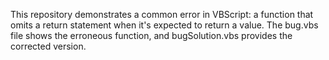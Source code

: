 This repository demonstrates a common error in VBScript: a function that omits a return statement when it's expected to return a value.  The bug.vbs file shows the erroneous function, and bugSolution.vbs provides the corrected version.